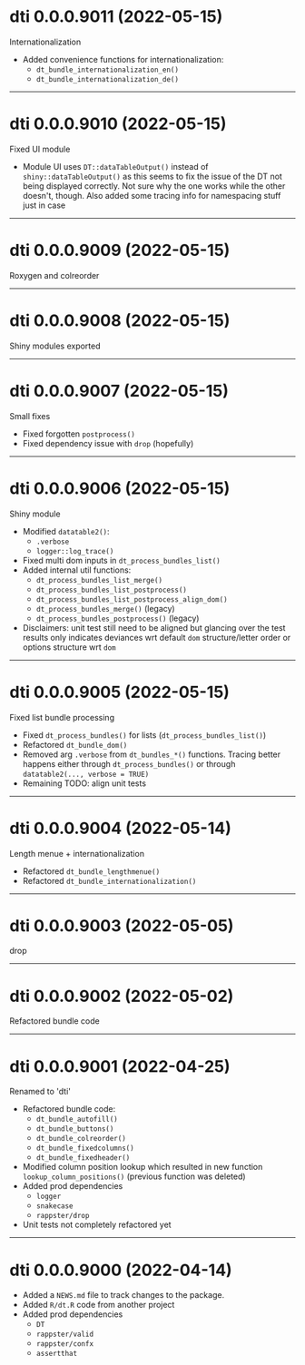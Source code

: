 # dti 0.0.0.9011 (2022-05-15)

Internationalization

- Added convenience functions for internationalization: 
    - `dt_bundle_internationalization_en()`
    - `dt_bundle_internationalization_de()`

----------

# dti 0.0.0.9010 (2022-05-15)

Fixed UI module

- Module UI uses `DT::dataTableOutput()` instead of `shiny::dataTableOutput()` as this seems to fix the issue of the DT not being displayed correctly. Not sure why the one works while the other doesn't, though. Also added some tracing info for namespacing stuff just in case

----------

# dti 0.0.0.9009 (2022-05-15)

Roxygen and colreorder

----------

# dti 0.0.0.9008 (2022-05-15)

Shiny modules exported

----------

# dti 0.0.0.9007 (2022-05-15)

Small fixes

- Fixed forgotten `postprocess()`
- Fixed dependency issue with `drop` (hopefully)

----------

# dti 0.0.0.9006 (2022-05-15)

Shiny module

- Modified `datatable2()`: 
    - `.verbose`
    - `logger::log_trace()`
- Fixed multi dom inputs in `dt_process_bundles_list()`
- Added internal util functions:
    - `dt_process_bundles_list_merge()`
    - `dt_process_bundles_list_postprocess()`
    - `dt_process_bundles_list_postprocess_align_dom()`
    - `dt_process_bundles_merge()` (legacy)
    - `dt_process_bundles_postprocess()` (legacy)
- Disclaimers: unit test still need to be aligned but glancing over the test results only indicates deviances wrt default `dom` structure/letter order or options structure wrt `dom`

----------

# dti 0.0.0.9005 (2022-05-15)

Fixed list bundle processing

- Fixed `dt_process_bundles()` for lists (`dt_process_bundles_list()`)
- Refactored `dt_bundle_dom()`
- Removed arg `.verbose` from `dt_bundles_*()` functions. Tracing better happens
either through `dt_process_bundles()` or through `datatable2(..., verbose = TRUE)`
- Remaining TODO: align unit tests

----------

# dti 0.0.0.9004 (2022-05-14)

Length menue + internationalization

- Refactored `dt_bundle_lengthmenue()`
- Refactored `dt_bundle_internationalization()`

----------

# dti 0.0.0.9003 (2022-05-05)

drop

----------

# dti 0.0.0.9002 (2022-05-02)

Refactored bundle code

----------

# dti 0.0.0.9001 (2022-04-25)

Renamed to 'dti'

- Refactored bundle code: 
    - `dt_bundle_autofill()`
    - `dt_bundle_buttons()`
    - `dt_bundle_colreorder()`
    - `dt_bundle_fixedcolumns()`
    - `dt_bundle_fixedheader()`
- Modified column position lookup which resulted in new function `lookup_column_positions()` (previous function was deleted)
- Added prod dependencies
    - `logger`
    - `snakecase`
    - `rappster/drop`
- Unit tests not completely refactored yet

----------

# dti 0.0.0.9000 (2022-04-14)

- Added a `NEWS.md` file to track changes to the package.
- Added `R/dt.R` code from another project
- Added prod dependencies
    - `DT`
    - `rappster/valid`
    - `rappster/confx`
    - `assertthat`
